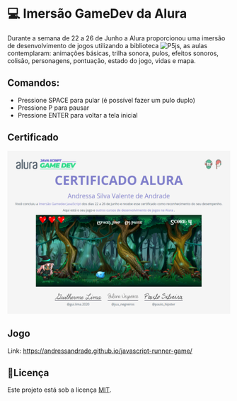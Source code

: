 # 💻 Imersão GameDev da Alura
Durante a semana de 22 a 26 de Junho a Alura proporcionou uma imersão de desenvolvimento de jogos utilizando a biblioteca ![P5js](https://p5js.org/), as aulas contemplaram: animações básicas, trilha sonora, pulos, efeitos sonoros, colisão, personagens, pontuação, estado do jogo, vidas e mapa.

## Comandos:
- Pressione SPACE para pular (é possível fazer um pulo duplo)
- Pressione P para pausar
- Pressione ENTER para voltar a tela inicial

## Certificado
![](assets/Screenshot_20200628_193137.png)


## Jogo
Link: https://andressandrade.github.io/javascript-runner-game/

## 📝Licença

Este projeto está sob a licença [MIT](LICENSE).
